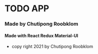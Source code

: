 # TODO APP
### Made by Chutipong Roobklom
#### Made with React Redux Material-UI
- copy right 2021 by Chutipong Roobklom